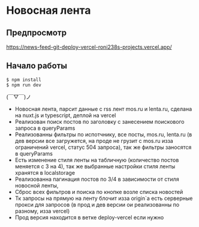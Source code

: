 # Новосная лента

## Предпросмотр
https://news-feed-git-deploy-vercel-roni238s-projects.vercel.app/

## Начало работы

```
$ npm install
$ npm run dev
```
(￣▽￣)ノ

* Новосная лента, парсит данные с rss лент mos.ru и lenta.ru, сделана на nuxt.js и typescript, деплой на vercel
* Реализован поиск постов по заголовку с занесением поискового запроса в queryParams
* Реализованны фильтры по испотчнику, все посты, mos.ru, lenta.ru (в дев версии все загружется, на проде не грузит с mos.ru изза ограничений vercel, статус 504 запроса), так же фильтры заносятся в queryParams
* Есть изменение стиля ленты на табличную (количество постов меняется с 3 на 4), так же выбранные настройки стиля ленты хранятся в localstorage
* Реализованна пагинация постов по 3/4 в зависимости от стиля новосной ленты, 
* Сброс всех фильтров и поиска по кнопке возле списка новостей
* Тк запросы на прямую на ленту блочит изза origin`a есть серверные прокси для запросов (в прод и дев версии ои реализованны по разному, изза vercel)
* Прод версия находится в ветке deploy-vercel если нужно
